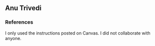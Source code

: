 ## Anu Trivedi
### References
I only used the instructions posted on Canvas. I did not collaborate with anyone.